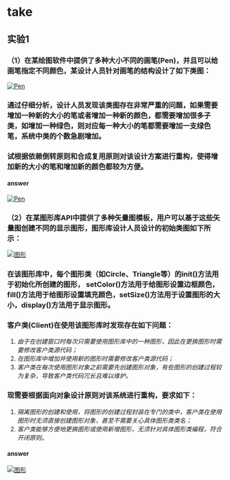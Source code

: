 # take

## 实验1

### **（1）在某绘图软件中提供了多种大小不同的画笔(Pen)，并且可以给画笔指定不同颜色，某设计人员针对画笔的结构设计了如下类图：**

[![Pen](https://s1.328888.xyz/2022/09/05/1JL8h.png)](https://imgloc.com/i/1JL8h)

### **通过仔细分析，设计人员发现该类图存在非常严重的问题，如果需要增加一种新的大小的笔或者增加一种新的颜色，都需要增加很多子类，如增加一种绿色，则对应每一种大小的笔都需要增加一支绿色笔，系统中类的个数急剧增加。**

### **试根据依赖倒转原则和合成复用原则对该设计方案进行重构，使得增加新的大小的笔和增加新的颜色都较为方便。**

#### answer

[![Pen](https://s1.328888.xyz/2022/09/05/1JFHp.png)](https://imgloc.com/i/1JFHp)

### **（2）在某图形库API中提供了多种矢量图模板，用户可以基于这些矢量图创建不同的显示图形，图形库设计人员设计的初始类图如下所示：**

[![图形](https://s1.328888.xyz/2022/09/05/1JNAn.png)](https://imgloc.com/i/1JNAn)

### **在该图形库中，每个图形类（如Circle、Triangle等）的init()方法用于初始化所创建的图形， setColor()方法用于给图形设置边框颜色，fill()方法用于给图形设置填充颜色，setSize()方法用于设置图形的大小，display()方法用于显示图形。**

### **客户类(Client)在使用该图形库时发现存在如下问题：**

1. *由于在创建窗口时每次只需要使用图形库中的一种图形，因此在更换图形时需要修改客户类源代码；*
2. *在图形库中增加并使用新的图形时需要修改客户类源代码；*
3. *客户类在每次使用图形对象之前需要先创建图形对象，有些图形的创建过程较为复杂，导致客户类代码冗长且难以维护。*

### **现需要根据面向对象设计原则对该系统进行重构，要求如下：**

1. *隔离图形的创建和使用，将图形的创建过程封装在专门的类中，客户类在使用图形时无须直接创建图形对象，甚至不需要关心具体图形类类名；*
2. *客户类能够方便地更换图形或使用新增图形，无须针对具体图形类编程，符合开闭原则。*

#### answer

[![图形](https://s1.328888.xyz/2022/09/05/1Ju9F.png)](https://imgloc.com/i/1Ju9F)